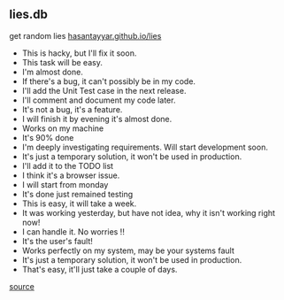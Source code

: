 ## lies.db
get random lies [hasantayyar.github.io/lies](http://hasantayyar.github.io/lies/)

- This is hacky, but I'll fix it soon.
- This task will be easy.
- I'm almost done.
- If there's a bug, it can't possibly be in my code.
- I'll add the Unit Test case in the next release.
- I'll comment and document my code later.
- It's not a bug, it's a feature.
- I will finish it by evening it's almost done.
- Works on my machine
- It's 90% done
- I'm deeply investigating requirements. Will start development soon.
- It's just a temporary solution, it won't be used in production.
- I'll add it to the TODO list
- I think it's a browser issue.
- I will start from monday
- It's done just remained testing
- This is easy, it will take a week.
- It was working yesterday, but have not idea, why it isn't working right now!
- I can handle it. No worries !!
- It's the user's fault!
- Works perfectly on my system, may be your systems fault
- It's just a temporary solution, it won't be used in production.
- That's easy, it'll just take a couple of days.

[source](https://www.quora.com/What-are-the-most-common-lies-told-by-programmers)
